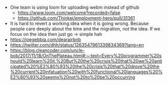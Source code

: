 - One team is using loom for uploading webm instead of github
	- https://www.loom.com/welcome?recorded=false
	- https://github.com/Thinkei/employment-hero/pull/31361
- It is hard to revert a working idea when it is going wrong. Because people care deeply about the time and the migration, not the idea. If we focus on the idea then just go -> simple hah
- https://joegebbia.com/dearairbnb
- https://twitter.com/dhh/status/1263547961339834369?lang=en
- https://blog.cleancoder.com/uncle-bob/2017/11/18/OnThePlateau.html#:~:text=Every%20programmer%20should%20learn%20it.%20But%20the%20crisis%20that%20we%20anticipated%20%E2%80%93%20the%20crisis%20that%20drove%20the%20current%20infatuation%20with%20functional%20languages%20%E2%80%93%20seems%20not%20to%20be%20occurring